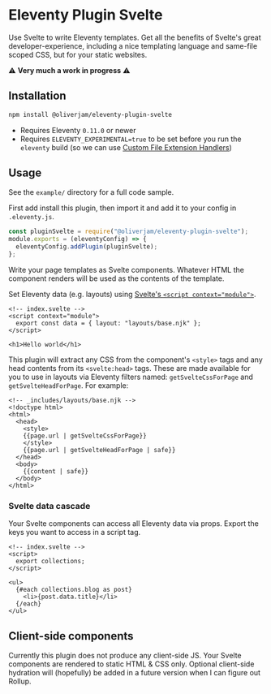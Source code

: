 # Eleventy Plugin Svelte

Use Svelte to write Eleventy templates. Get all the benefits of Svelte's great developer-experience, including a nice templating language and same-file scoped CSS, but for your static websites.

⚠️ **Very much a work in progress** ⚠️

## Installation

```sh
npm install @oliverjam/eleventy-plugin-svelte
```

- Requires Eleventy `0.11.0` or newer
- Requires `ELEVENTY_EXPERIMENTAL=true` to be set before you run the `eleventy` build (so we can use [Custom File Extension Handlers](https://github.com/11ty/eleventy/issues/117))

## Usage

See the `example/` directory for a full code sample.

First add install this plugin, then import it and add it to your config in `.eleventy.js`.

```js
const pluginSvelte = require("@oliverjam/eleventy-plugin-svelte");
module.exports = (eleventyConfig) => {
  eleventyConfig.addPlugin(pluginSvelte);
};
```

Write your page templates as Svelte components. Whatever HTML the component renders will be used as the contents of the template.

Set Eleventy data (e.g. layouts) using [Svelte's `<script context="module">`](https://github.com/11ty/eleventy/issues/117).

```svelte
<!-- index.svelte -->
<script context="module">
  export const data = { layout: "layouts/base.njk" };
</script>

<h1>Hello world</h1>
```

This plugin will extract any CSS from the component's `<style>` tags and any head contents from its `<svelte:head>` tags. These are made available for you to use in layouts via Eleventy filters named: `getSvelteCssForPage` and `getSvelteHeadForPage`. For example:

```njk
<!-- _includes/layouts/base.njk -->
<!doctype html>
<html>
  <head>
    <style>
    {{page.url | getSvelteCssForPage}}
    </style>
    {{page.url | getSvelteHeadForPage | safe}}
  </head>
  <body>
    {{content | safe}}
  </body>
</html>
```

### Svelte data cascade

Your Svelte components can access all Eleventy data via props. Export the keys you want to access in a script tag.

```svelte
<!-- index.svelte -->
<script>
  export collections;
</script>

<ul>
  {#each collections.blog as post}
    <li>{post.data.title}</li>
  {/each}
</ul>
```

## Client-side components

Currently this plugin does not produce any client-side JS. Your Svelte components are rendered to static HTML & CSS only. Optional client-side hydration will (hopefully) be added in a future version when I can figure out Rollup.
